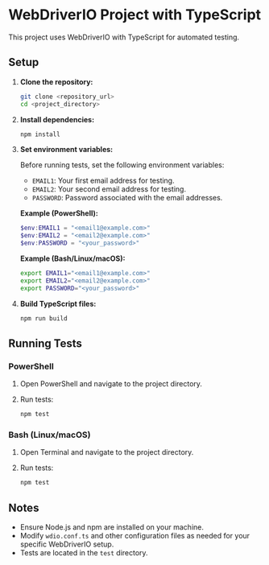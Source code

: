 # WebDriverIO Project with TypeScript

This project uses WebDriverIO with TypeScript for automated testing.

## Setup

1. **Clone the repository:**

   ```bash
   git clone <repository_url>
   cd <project_directory>
   ```

2. **Install dependencies:**

   ```bash
   npm install
   ```

3. **Set environment variables:**

   Before running tests, set the following environment variables:
   
   - `EMAIL1`: Your first email address for testing.
   - `EMAIL2`: Your second email address for testing.
   - `PASSWORD`: Password associated with the email addresses.

   **Example (PowerShell):**
   ```powershell
   $env:EMAIL1 = "<email1@example.com>"
   $env:EMAIL2 = "<email2@example.com>"
   $env:PASSWORD = "<your_password>"
   ```

   **Example (Bash/Linux/macOS):**
   ```bash
   export EMAIL1="<email1@example.com>"
   export EMAIL2="<email2@example.com>"
   export PASSWORD="<your_password>"
   ```

4. **Build TypeScript files:**

   ```bash
   npm run build
   ```

## Running Tests

### PowerShell

1. Open PowerShell and navigate to the project directory.

2. Run tests:

   ```powershell
   npm test
   ```

### Bash (Linux/macOS)

1. Open Terminal and navigate to the project directory.

2. Run tests:

   ```bash
   npm test
   ```

## Notes

- Ensure Node.js and npm are installed on your machine.
- Modify `wdio.conf.ts` and other configuration files as needed for your specific WebDriverIO setup.
- Tests are located in the `test` directory.
